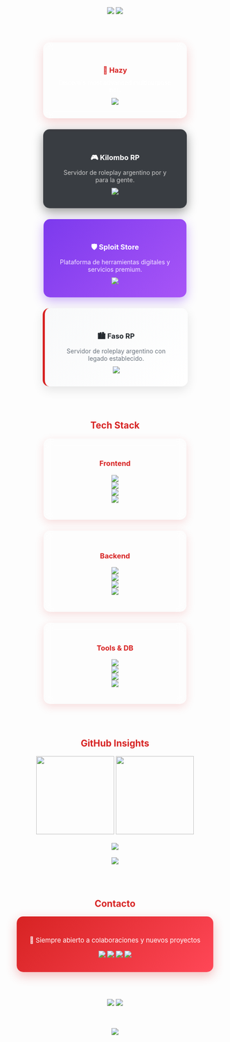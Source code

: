 <div align="center">

<img src="https://capsule-render.vercel.app/api?type=waving&color=0:D72323,100:FF4757&height=180&section=header&text=Adrian%20👋&fontSize=48&fontColor=FFFFFF&fontAlignY=35&desc=Full-Stack%20Developer&descAlignY=55&descSize=18" />

<img src="https://readme-typing-svg.herokuapp.com?font=JetBrains+Mono&size=26&duration=3000&pause=1000&color=D72323&center=true&vCenter=true&width=600&height=60&lines=Hey,+I'm+Adrian;Full-Stack+Developer;Building+Innovative+Digital+Solutions" />

<br><br>

<div align="center" style="display:flex;flex-wrap:wrap;justify-content:center;gap:25px;">

<div style="background:rgba(255,255,255,0.1);backdrop-filter:blur(10px);border-radius:15px;padding:30px;width:270px;border:1px solid rgba(255,255,255,0.15);box-shadow:0 8px 25px rgba(215,35,35,0.2);">
<h3 style="color:#D72323;margin-bottom:10px;">🤖 <a href="https://hazybot.net" style="text-decoration:none;color:#D72323;">Hazy</a></h3>
<p style="color:#fff;font-size:14px;margin:10px 0;">Discord's most advanced multipurpose bot.</p>
<img src="https://img.shields.io/badge/-HAZYBOT.NET-FFFFFF?style=for-the-badge&logo=discord&logoColor=D72323&labelColor=FFFFFF">
</div>

<div style="background:rgba(36,41,46,0.9);border-radius:15px;padding:30px;width:270px;border:1px solid rgba(255,255,255,0.1);box-shadow:0 8px 25px rgba(0,0,0,0.4);">
<h3 style="color:#fff;margin-bottom:10px;">🎮 <a href="https://kilomborp.net" style="text-decoration:none;color:#fff;">Kilombo RP</a></h3>
<p style="color:#ccc;font-size:14px;margin:10px 0;">Servidor de roleplay argentino por y para la gente.</p>
<img src="https://img.shields.io/badge/-KILOMBORP.NET-FFFFFF?style=for-the-badge&logo=gamepad&logoColor=000000&labelColor=FFFFFF">
</div>

<div style="background:linear-gradient(135deg,#7c3aed,#a855f7);border-radius:15px;padding:30px;width:270px;box-shadow:0 8px 25px rgba(124,58,237,0.4);">
<h3 style="color:#fff;margin-bottom:10px;">🛡️ <a href="https://sploit.store" style="text-decoration:none;color:white;">Sploit Store</a></h3>
<p style="color:#f3e8ff;font-size:14px;margin:10px 0;">Plataforma de herramientas digitales y servicios premium.</p>
<img src="https://img.shields.io/badge/-SPLOIT.STORE-FFFFFF?style=for-the-badge&logo=shield&logoColor=7c3aed&labelColor=FFFFFF">
</div>

<div style="background:linear-gradient(135deg,#F8F9FA,#FFFFFF);border-radius:15px;padding:30px;width:270px;border-left:5px solid #D72323;box-shadow:0 8px 25px rgba(0,0,0,0.1);">
<h3 style="color:#24292E;margin-bottom:10px;">🏙️ Faso RP</h3>
<p style="color:#6A737D;font-size:14px;margin:10px 0;">Servidor de roleplay argentino con legado establecido.</p>
<img src="https://img.shields.io/badge/-FASORP.COM-6A737D?style=for-the-badge&logo=gamepad&logoColor=FFFFFF&labelColor=6A737D">
</div>

</div>

<br><br>

<h2 style="color:#D72323;">Tech Stack</h2>

<div align="center" style="display:flex;flex-wrap:wrap;justify-content:center;gap:25px;margin-top:15px;">

<div style="background:rgba(255,255,255,0.05);padding:25px;border-radius:15px;backdrop-filter:blur(10px);width:280px;box-shadow:0 6px 20px rgba(215,35,35,0.15);">
<h3 style="color:#D72323;">Frontend</h3>
<p>
<img src="https://img.shields.io/badge/JavaScript-F7DF1E?style=flat-square&logo=javascript&logoColor=black"><br>
<img src="https://img.shields.io/badge/React-61DAFB?style=flat-square&logo=react&logoColor=black"><br>
<img src="https://img.shields.io/badge/HTML5-E34F26?style=flat-square&logo=html5&logoColor=white"><br>
<img src="https://img.shields.io/badge/CSS3-1572B6?style=flat-square&logo=css3&logoColor=white">
</p>
</div>

<div style="background:rgba(255,255,255,0.05);padding:25px;border-radius:15px;backdrop-filter:blur(10px);width:280px;box-shadow:0 6px 20px rgba(215,35,35,0.15);">
<h3 style="color:#D72323;">Backend</h3>
<p>
<img src="https://img.shields.io/badge/Node.js-339933?style=flat-square&logo=nodedotjs&logoColor=white"><br>
<img src="https://img.shields.io/badge/Python-3776AB?style=flat-square&logo=python&logoColor=white"><br>
<img src="https://img.shields.io/badge/C++-00599C?style=flat-square&logo=cplusplus&logoColor=white"><br>
<img src="https://img.shields.io/badge/Lua-2C2D72?style=flat-square&logo=lua&logoColor=white">
</p>
</div>

<div style="background:rgba(255,255,255,0.05);padding:25px;border-radius:15px;backdrop-filter:blur(10px);width:280px;box-shadow:0 6px 20px rgba(215,35,35,0.15);">
<h3 style="color:#D72323;">Tools & DB</h3>
<p>
<img src="https://img.shields.io/badge/MongoDB-47A248?style=flat-square&logo=mongodb&logoColor=white"><br>
<img src="https://img.shields.io/badge/MySQL-4479A1?style=flat-square&logo=mysql&logoColor=white"><br>
<img src="https://img.shields.io/badge/Git-F05032?style=flat-square&logo=git&logoColor=white"><br>
<img src="https://img.shields.io/badge/Docker-2496ED?style=flat-square&logo=docker&logoColor=white">
</p>
</div>

</div>

<br><br>

<h2 style="color:#D72323;">GitHub Insights</h2>

<div align="center" style="margin-top:15px;">
<img src="https://github-readme-stats.vercel.app/api?username=4drixn&show_icons=true&theme=transparent&title_color=D72323&icon_color=D72323&text_color=FFFFFF" height="180" />
<img src="https://github-readme-stats.vercel.app/api/top-langs/?username=4drixn&layout=compact&theme=transparent&title_color=D72323&text_color=FFFFFF" height="180" />
<br><br>
<img src="https://github-readme-streak-stats.herokuapp.com/?user=4drixn&theme=transparent&ring=D72323&fire=D72323&currStreakLabel=D72323" />
<br><br>
<img src="https://github-readme-activity-graph.vercel.app/graph?username=4drixn&bg_color=0d1117&color=ffffff&line=D72323&point=D72323&area=true&hide_border=true" />
</div>

<br><br>

<h2 style="color:#D72323;">Contacto</h2>

<div align="center" style="background:linear-gradient(135deg,#D72323,#FF4757);padding:30px;border-radius:15px;box-shadow:0 8px 25px rgba(215,35,35,0.3);width:fit-content;margin:auto;">
<p style="color:#fff;font-size:15px;margin-bottom:15px;">💬 Siempre abierto a colaboraciones y nuevos proyectos</p>
<a href="mailto:adrian@fasorp.com"><img src="https://img.shields.io/badge/✉️_Email-FFFFFF?style=for-the-badge&logo=gmail&logoColor=D72323&labelColor=FFFFFF"></a>
<a href="https://hazybot.net"><img src="https://img.shields.io/badge/🤖_Hazy_Bot-FFFFFF?style=for-the-badge&logo=discord&logoColor=D72323&labelColor=FFFFFF"></a>
<a href="https://kilomborp.net"><img src="https://img.shields.io/badge/🎮_Kilombo_RP-FFFFFF?style=for-the-badge&logo=gamepad&logoColor=D72323&labelColor=FFFFFF"></a>
<a href="https://sploit.store"><img src="https://img.shields.io/badge/🛡️_Sploit_Store-FFFFFF?style=for-the-badge&logo=shield&logoColor=D72323&labelColor=FFFFFF"></a>
</div>

<br><br>

<img src="https://komarev.com/ghpvc/?username=4drixn&style=for-the-badge&color=D72323&label=Profile+Views" />
<img src="https://img.shields.io/github/followers/4drixn?style=for-the-badge&color=D72323&labelColor=24292E&logo=github" />

<br><br>
<img src="https://capsule-render.vercel.app/api?type=waving&color=0:D72323,100:FF4757&height=100&section=footer" />

</div>
